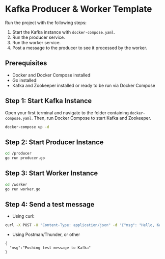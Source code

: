 # Kafka Producer & Worker Template

Run the project with the following steps:

1. Start the Kafka instance with `docker-compose.yaml`.
2. Run the producer service.
3. Run the worker service.
4. Post a message to the producer to see it processed by the worker.

## Prerequisites

-   Docker and Docker Compose installed
-   Go installed
-   Kafka and Zookeeper installed or ready to be run via Docker Compose

## Step 1: Start Kafka Instance

Open your first terminal and navigate to the folder containing `docker-compose.yaml`. Then, run Docker Compose to start Kafka and Zookeeper.

```bash
docker-compose up -d
```

## Step 2: Start Producer Instance

```bash
cd /producer
go run producer.go
```

## Step 3: Start Worker Instance

```bash
cd /worker
go run worker.go
```

## Step 4: Send a test message

-   Using curl:

```bash
curl -X POST -H "Content-Type: application/json" -d '{"msg": "Hello, Kafka!"}' http://localhost:5000/api/v1/comment
```

-   Using Postman/Thunder, or other

```
{
  "msg":"Pushing test message to Kafka"
}
```
